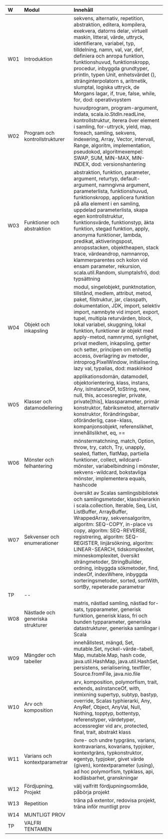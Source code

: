 | W   | Modul                             | Innehåll |
|:----|:----------------------------------|:--|
| W01 | Introduktion                      | sekvens, alternativ, repetition, abstraktion, editera, kompilera, exekvera, datorns delar, virtuell maskin, litteral, värde, uttryck, identifierare, variabel, typ, tilldelning, namn, val, var, def, definiera och anropa funktion, funktionshuvud, funktionskropp, procedur, inbyggda grundtyper, println, typen Unit, enhetsvärdet (), stränginterpolatorn s, aritmetik, slumptal, logiska uttryck, de Morgans lagar, if, true, false, while, for, dod: operativsystem |
| W02 | Program och kontrollstrukturer    | huvudprogram, program-argument, indata, scala.io.StdIn.readLine, kontrollstruktur, iterera över element i samling, for-uttryck, yield, map, foreach, samling, sekvens, indexering, Array, Vector, intervall, Range, algoritm, implementation, pseudokod, algoritmexempel: SWAP, SUM, MIN-MAX, MIN-INDEX, dod: versionshantering |
| W03 | Funktioner och abstraktion        | abstraktion, funktion, parameter, argument, returtyp, default-argument, namngivna argument, parameterlista, funktionshuvud, funktionskropp, applicera funktion på alla element i en samling, uppdelad parameterlista, skapa egen kontrollstruktur, funktionsvärde, funktionstyp, äkta funktion, stegad funktion, apply, anonyma funktioner, lambda, predikat, aktiveringspost, anropsstacken, objektheapen, stack trace, värdeandrop, namnanrop, klammerparentes och kolon vid ensam parameter, rekursion, scala.util.Random, slumptalsfrö, dod: typsättning |
| W04 | Objekt och inkapsling             | modul, singelobjekt, punktnotation, tillstånd, medlem, attribut, metod, paket, filstruktur, jar, classpath, dokumentation, JDK, import, selektiv import, namnbyte vid import, export, tupel, multipla returvärden, block, lokal variabel, skuggning, lokal funktion, funktioner är objekt med apply-metod, namnrymd, synlighet, privat medlem, inkapsling, getter och setter, principen om enhetlig access, överlagring av metoder, introprog.PixelWindow, initialisering, lazy val, typalias, dod: maskinkod |
| W05 | Klasser och datamodellering       | applikationsdomän, datamodell, objektorientering, klass, instans, Any, isInstanceOf, toString, new, null, this, accessregler, private, private[this], klassparameter, primär konstruktor, fabriksmetod, alternativ konstruktor, förändringsbar, oföränderlig, case-klass, kompanjonsobjekt, referenslikhet, innehållslikhet, eq, == |
| W06 | Mönster och felhantering          | mönstermatchning, match, Option, throw, try, catch, Try, unapply, sealed, flatten, flatMap, partiella funktioner, collect, wildcard-mönster, variabelbindning i mönster, sekvens-wildcard, bokstavliga mönster, implementera equals, hashcode |
| W07 | Sekvenser och enumerationer       | översikt av Scalas samlingsbibliotek och samlingsmetoder, klasshierarkin i scala.collection, Iterable, Seq, List, ListBuffer, ArrayBuffer, WrappedArray, sekvensalgoritm, algoritm: SEQ-COPY, in-place vs copy, algoritm: SEQ-REVERSE, registrering, algoritm: SEQ-REGISTER, linjärsökning, algoritm: LINEAR-SEARCH, tidskomplexitet, minneskomplexitet, översikt strängmetoder, StringBuilder, ordning, inbyggda sökmetoder, find, indexOf, indexWhere, inbyggda sorteringsmetoder, sorted, sortWith, sortBy, repeterade parametrar |
| TP  | --                                |  |
| W08 | Nästlade och generiska strukturer | matris, nästlad samling, nästlad for-sats, typparameter, generisk funktion, generisk klass, fri och bunden typparameter, generiska datastrukturer, generiska samlingar i Scala |
| W09 | Mängder och tabeller              | innehållstest, mängd, Set, mutable.Set, nyckel-värde-tabell, Map, mutable.Map, hash code, java.util.HashMap, java.util.HashSet, persistens, serialisering, textfiler, Source.fromFile, java.nio.file |
| W10 | Arv och komposition               | arv, komposition, polymorfism, trait, extends, asInstanceOf, with, inmixning supertyp, subtyp, bastyp, override, Scalas typhierarki, Any, AnyRef, Object, AnyVal, Null, Nothing, topptyp, bottentyp, referenstyper, värdetyper, accessregler vid arv, protected, final, trait, abstrakt klass |
| W11 | Varians och kontextparametrar     | övre- och undre typgräns, varians, kontravarians, kovarians, typjoker, kontextgräns, typkonstruktor, egentyp, typjoker, givet värde (given), kontextparameter (using), ad hoc polymorfism, typklass, api, kodläsbarhet, granskningar |
| W12 | Fördjupning, Projekt              | välj valfritt fördjupningsområde, påbörja projekt |
| W13 | Repetition                        | träna på extentor, redovisa projekt, träna inför muntligt prov |
| W14 | MUNTLIGT PROV                     |  |
| TP  | VALFRI TENTAMEN                   |  |